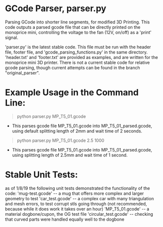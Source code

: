 # GCode Parser, parser.py
Parsing GCode into shorter line segments, for modified 3D Printing. This code outputs a parsed gcode file that can be directly printed on the monoprice mini, controlling the voltage to the fan (12V, on/off) as a 'print' signal.

'parser.py' is the latest stable code. This file must be run with the header file, footer file, and 'gcode_parsing_functions.py' in the same directory. 'header.txt' and 'footer.txt' are provided as examples, and are written for the monoprice mini 3D printer. There is not a current stable code for relative gcode parsing, though current attempts can be found in the branch "original_parser".

# Example Usage in the Command Line:
 >python parser.py MP_T5_01.gcode

  - This parses gcode file MP_T5_01.gcode into MP_T5_01_parsed.gcode, using default splitting length of 2mm and wait time of 2 seconds.

  > python parser.py MP_T5_01.gcode 2.5 1000

  - This parses gcode file MP_T5_01.gcode into MP_T5_01_parsed.gcode, using splitting length of 2.5mm and wait time of 1 second.

# Stable Unit Tests:
as of 1/8/19 the following unit tests demonstrated the functionality of the code:
'mug-test.gcode' -- a mug that offers more complex and larger geometry to test
'car_test.gcode' -- a complex car with many triangulation and mesh errors, to test corrupt stls going through (not recommended, because while it does work it takes over an hour)
'MP_T5_01.gcode' -- a material dogbone/cupon, the OG test file
'circular_test.gcode' -- checking that curved parts were handled equally well to the dogbone
